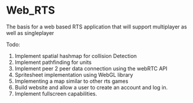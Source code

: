 # Web_RTS
The basis for a web based RTS application that will support multiplayer as well as singleplayer

Todo:
1. Implement spatial hashmap for collision Detection
2. Implement pathfinding for units
3. Implement peer 2 peer data connection using the webRTC API
4. Spritesheet implementation using WebGL library
5. Implementing a map similar to other rts games
6. Build website and allow a user to create an account and log in.
7. Implement fullscreen capabilities.
